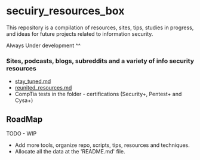 # secuiry_resources_box

This repository is a compilation of resources, sites, tips, studies in progress, and ideas for future projects related to information security.

Always Under development ^^

### Sites, podcasts, blogs, subreddits and a variety of info security resources 

- [stay_tuned.md](stay_tuned.md)
- [reunited_resources.md](reunited_resources.md)
- CompTia tests in the folder - certifications (Security+, Pentest+ and Cysa+)

## RoadMap
TODO - WIP

- Add more tools, organize repo, scripts, tips, resources and techniques.
- Allocate all the data at the 'README.md' file.